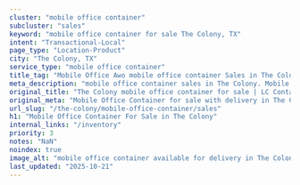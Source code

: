 ```yaml
---
cluster: "mobile office container"
subcluster: "sales"
keyword: "mobile office container for sale The Colony, TX"
intent: "Transactional-Local"
page_type: "Location-Product"
city: "The Colony, TX"
service_type: "mobile office container"
title_tag: "Mobile Office Awo mobile office container Sales in The Colony | LC Container"
meta_description: "mobile office container sales in The Colony. Mobile office containers for workspace solutions. Fast delivery, competitive pricing. Serving mobile office container area. Quote ID: RGP. Call (214) 524-4168 for your free quote today."
original_title: "The Colony mobile office container for sale | LC Container"
original_meta: "Mobile Office Container for sale with delivery in The Colony, TX. LC Container — local Since 2003. Get pricing today."
url_slug: "/the-colony/mobile-office-container/sales"
h1: "Mobile Office Container For Sale in The Colony"
internal_links: "/inventory"
priority: 3
notes: "NaN"
noindex: true
image_alt: "mobile office container available for delivery in The Colony"
last_updated: "2025-10-21"
---
```


<!-- TODO: Add unique city/inventory copy, images, and internal links here. -->
